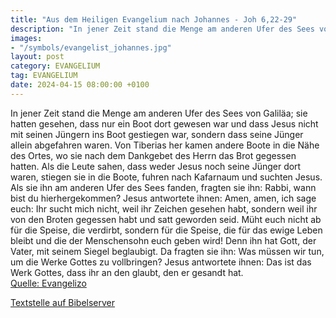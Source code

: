 ```yaml
---
title: "Aus dem Heiligen Evangelium nach Johannes - Joh 6,22-29"
description: "In jener Zeit stand die Menge am anderen Ufer des Sees von Galiläa; sie hatten gesehen, dass nur ein Boot dort gewesen war und dass Jesus nicht mit seinen Jüngern ins Boot gestiegen war, sondern dass seine Jünger allein abgefahren waren. Von Tiberias her kamen andere Boote in die...."
images:
- "/symbols/evangelist_johannes.jpg"
layout: post
category: EVANGELIUM
tag: EVANGELIUM
date: 2024-04-15 08:00:00 +0100
---
```

In jener Zeit stand die Menge am anderen Ufer des Sees von Galiläa; sie hatten gesehen, dass nur ein Boot dort gewesen war und dass Jesus nicht mit seinen Jüngern ins Boot gestiegen war, sondern dass seine Jünger allein abgefahren waren.
Von Tiberias her kamen andere Boote in die Nähe des Ortes, wo sie nach dem Dankgebet des Herrn das Brot gegessen hatten.<!--more-->
Als die Leute sahen, dass weder Jesus noch seine Jünger dort waren, stiegen sie in die Boote, fuhren nach Kafarnaum und suchten Jesus.
Als sie ihn am anderen Ufer des Sees fanden, fragten sie ihn: Rabbi, wann bist du hierhergekommen?
Jesus antwortete ihnen: Amen, amen, ich sage euch: Ihr sucht mich nicht, weil ihr Zeichen gesehen habt, sondern weil ihr von den Broten gegessen habt und satt geworden seid.
Müht euch nicht ab für die Speise, die verdirbt, sondern für die Speise, die für das ewige Leben bleibt und die der Menschensohn euch geben wird! Denn ihn hat Gott, der Vater, mit seinem Siegel beglaubigt.
Da fragten sie ihn: Was müssen wir tun, um die Werke Gottes zu vollbringen?
Jesus antwortete ihnen: Das ist das Werk Gottes, dass ihr an den glaubt, den er gesandt hat.<br>
[Quelle: Evangelizo](https://evangeliumtagfuertag.org/DE/gospel)

[Textstelle auf Bibelserver](https://www.bibleserver.com/EU/Johannes6,22-29)

